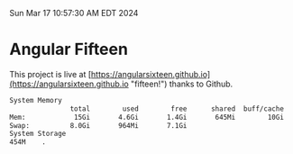 Sun Mar 17 10:57:30 AM EDT 2024

# Angular Fifteen


This project is live at [https://angularsixteen.github.io](https://angularsixteen.github.io "fifteen!") thanks to Github.

```bash
System Memory
               total        used        free      shared  buff/cache   available
Mem:            15Gi       4.6Gi       1.4Gi       645Mi        10Gi        10Gi
Swap:          8.0Gi       964Mi       7.1Gi
System Storage
454M	.
```
```bash
